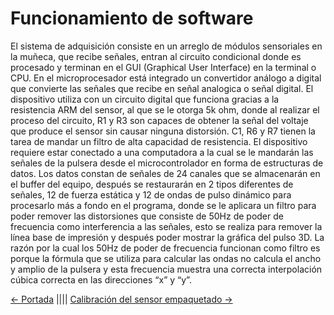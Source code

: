 # Funcionamiento de software

El sistema de adquisición consiste en un arreglo de módulos sensoriales en la muñeca, que recibe señales, entran al circuito condicional donde es procesado y terminan en el GUI (Graphical User Interface) en la terminal o CPU.
En el microprocesador está integrado un convertidor análogo a digital que convierte las señales que recibe en señal analogica o señal digital.
El dispositivo utiliza con un circuito digital que funciona gracias a la resistencia ARM del sensor, al que se le otorga 5k ohm, donde al realizar el proceso del circuito, R1 y R3 son capaces de obtener la señal del voltaje que produce el sensor sin causar ninguna distorsión. C1, R6 y R7 tienen la tarea de mandar un filtro de alta capacidad de resistencia.
El dispositivo requiere estar conectado a una computadora a la cual se le mandarán las señales de la pulsera desde el microcontrolador en forma de estructuras de datos. Los datos constan de señales de 24 canales que se almacenarán en el buffer del equipo, después se restaurarán en 2 tipos diferentes de señales, 12 de fuerza estática y 12 de ondas de pulso dinámico para procesarlo más a fondo en el programa, donde se le aplicara un filtro para poder remover las distorsiones que consiste de 50Hz de poder de frecuencia como interferencia a las señales, esto se realiza para remover la línea base de impresión y después poder mostrar la gráfica del pulso 3D. La razón por la cual los 50Hz de poder de frecuencia funcionan como filtro es porque la fórmula que se utiliza para calcular las ondas no calcula el ancho y amplio de la pulsera y esta frecuencia muestra una correcta interpolación cúbica correcta en las direcciones “x” y “y”.

[<- Portada](README.md)
||||
[Calibración del sensor empaquetado ->](Calibracion.md)
